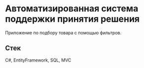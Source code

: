 # Автоматизированная система поддержки принятия решения
Приложение по подбору товара с помощью фильтров.

## Стек
C#, EntityFramework, SQL, MVC

